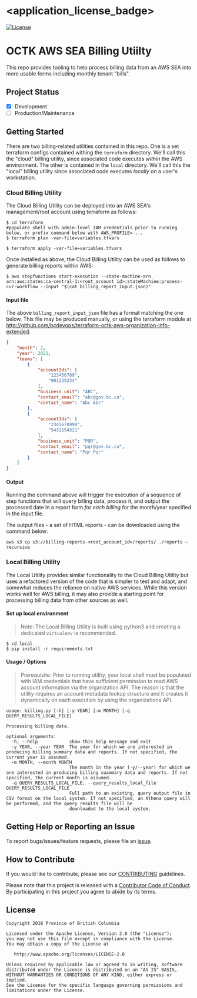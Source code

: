 # <application_license_badge>

[![License](https://img.shields.io/badge/License-Apache%202.0-blue.svg)](./LICENSE)

# OCTK AWS SEA Billing Utiilty

This repo provides tooling to help process billing data from an AWS SEA into more usable forms including monthly
tenant "bills".

## Project Status

- [x] Development
- [ ] Production/Maintenance

## Getting Started

There are two billing-related utilities contained in this repo. One is a set terraform configs contained withing
the `terraform` directory. We'll call this the "cloud" billing utility, since associated code executes *within* the AWS
environment. The other is contained in the `local` directory. We'll call this the "local" billing utility since
associated code executes *locally* on a user's workstation.

### Cloud Billing Utility

The Cloud Billing Utility can be deployed into an AWS SEA's management/root account using terraform as follows:

```shell
$ cd terraform
#populate shell with admin-level IAM credentials prior to running below, or prefix command below with AWS_PROFILE=-...  
$ terraform plan -var-file=variables.tfvars

$ terraform apply -var-file=variables.tfvars
```

Once installed as above, the Cloud Billing Utility can be used as follows to generate billing reports within AWS:

```shell
$ aws stepfunctions start-execution --state-machine-arn arn:aws:states:ca-central-1:<root_account id>:stateMachine:process-cur-workflow --input "$(cat billing_report_input.json)" 
```

#### Input file

The above `billing_report_input_json` file has a format matching the one below.  This file may be produced manually, or using the terraform module at http://github.com/bcdevops/terraform-octk-aws-organization-info-extended.

```json
{
	"month": 2,
	"year": 2021,
	"teams": [
		{
			"accountIds": [
				"123456789",
				"901235234"
			],
			"business_unit": "ABC",
			"contact_email": "abc@gov.bc.ca",
			"contact_name": "Abc Abc"
		},
		{
			"accountIds": [
				"2345678990",
				"5432154321"
			],
			"business_unit": "PQR",
			"contact_email": "pqr@gov.bc.ca",
			"contact_name": "Pqr Pqr"
		}
	]
}
```

#### Output

Running the command above will trigger the execution of a sequence of step functions that will query billing data, process it, and output the processed date in a report form *for each billing* for the month/year specified in the input file.

The output files - a set of HTML reports - can be downloaded using the command below:

```shell
aws s3 cp s3://billing-reports-<root_account_id>/reports/ ./reports –recursive
```


### Local Billing Utility

The Local Utility provides similar functionality to the Cloud Billing Utility but uses a refactored version of the code that is simpler to test and adapt, and somewhat reduces the reliance on native AWS services.  While this version works well for AWS billing, it may also provide a starting point for processing billing data from other sources as well.

#### Set up local environment

>Note: The Local Billing Utility is built using python3 and creating a dedicated `virtualenv` is recommended.

```shell
$ cd local
$ pip install -r requirements.txt
```

#### Usage / Options

> Prerequisite: Prior to running utility, your local shell *must* be populated with IAM credentials that have sufficient permission to read AWS account information via the organization API.  The reason is that the utility requires an account metadata lookup structure and it creates it dynamically on each execution  by using the organizations API.

```shell
usage: billing.py [-h] [-y YEAR] [-m MONTH] [-q QUERY_RESULTS_LOCAL_FILE]

Processing billing data.

optional arguments:
  -h, --help            show this help message and exit
  -y YEAR, --year YEAR  The year for which we are interested in producing billing summary data and reports. If not specified, the current year is assumed.
  -m MONTH, --month MONTH
                        The month in the year (-y/--year) for which we are interested in producing billing suammary data and reports. If not specified, the current month is assumed.
  -q QUERY_RESULTS_LOCAL_FILE, --query_results_local_file QUERY_RESULTS_LOCAL_FILE
                        Full path to an existing, query output file in CSV format on the local system. If not specified, an Athena query will be performed, and the query results file will be
                        downloaded to the local system.
```

## Getting Help or Reporting an Issue

<!--- Example below, modify accordingly --->
To report bugs/issues/feature requests, please file an [issue](../../issues).

## How to Contribute

<!--- Example below, modify accordingly --->
If you would like to contribute, please see our [CONTRIBUTING](./CONTRIBUTING.md) guidelines.

Please note that this project is released with a [Contributor Code of Conduct](./CODE_OF_CONDUCT.md). By participating
in this project you agree to abide by its terms.

## License

    Copyright 2018 Province of British Columbia

    Licensed under the Apache License, Version 2.0 (the "License");
    you may not use this file except in compliance with the License.
    You may obtain a copy of the License at

       http://www.apache.org/licenses/LICENSE-2.0

    Unless required by applicable law or agreed to in writing, software
    distributed under the License is distributed on an "AS IS" BASIS,
    WITHOUT WARRANTIES OR CONDITIONS OF ANY KIND, either express or implied.
    See the License for the specific language governing permissions and
    limitations under the License.
